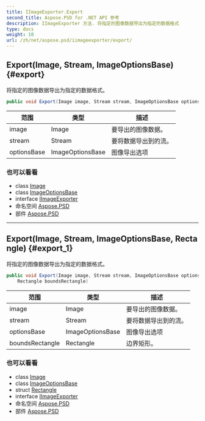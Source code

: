 ```yaml
---
title: IImageExporter.Export
second_title: Aspose.PSD for .NET API 参考
description: IImageExporter 方法. 将指定的图像数据导出为指定的数据格式
type: docs
weight: 10
url: /zh/net/aspose.psd/iimageexporter/export/
---
```

## Export(Image, Stream, ImageOptionsBase) {#export}

将指定的图像数据导出为指定的数据格式。

```csharp
public void Export(Image image, Stream stream, ImageOptionsBase optionsBase)
```

| 范围 | 类型 | 描述 |
| --- | --- | --- |
| image | Image | 要导出的图像数据。 |
| stream | Stream | 要将数据导出到的流。 |
| optionsBase | ImageOptionsBase | 图像导出选项 |

### 也可以看看

* class [Image](../../image/)
* class [ImageOptionsBase](../../imageoptionsbase/)
* interface [IImageExporter](../)
* 命名空间 [Aspose.PSD](../../iimageexporter/)
* 部件 [Aspose.PSD](../../../)

---

## Export(Image, Stream, ImageOptionsBase, Rectangle) {#export_1}

将指定的图像数据导出为指定的数据格式。

```csharp
public void Export(Image image, Stream stream, ImageOptionsBase optionsBase, 
    Rectangle boundsRectangle)
```

| 范围 | 类型 | 描述 |
| --- | --- | --- |
| image | Image | 要导出的图像数据。 |
| stream | Stream | 要将数据导出到的流。 |
| optionsBase | ImageOptionsBase | 图像导出选项 |
| boundsRectangle | Rectangle | 边界矩形。 |

### 也可以看看

* class [Image](../../image/)
* class [ImageOptionsBase](../../imageoptionsbase/)
* struct [Rectangle](../../rectangle/)
* interface [IImageExporter](../)
* 命名空间 [Aspose.PSD](../../iimageexporter/)
* 部件 [Aspose.PSD](../../../)



